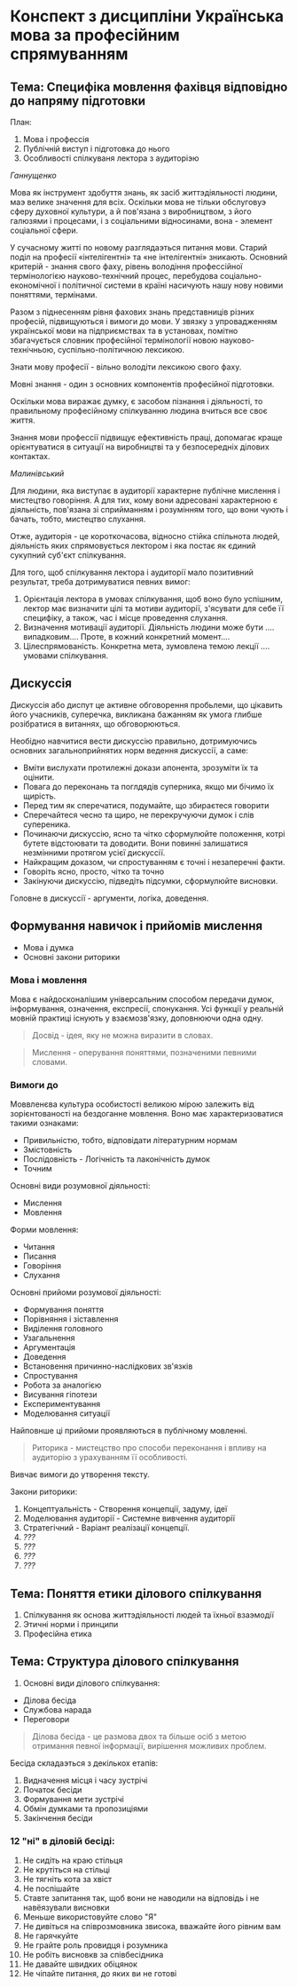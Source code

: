 # Конспект з дисципліни Українська мова за професійним спрямуванням

## Тема: Специфіка мовлення фахівця відповідно до напряму підготовки

План:
1. Мова і профессія
2. Публічній виступ і підготовка до нього
3. Особливості спілкуваня лектора з аудиторіэю

*Ганнущенко*

Мова як інструмент здобуття знань, як засіб життэдіяльності людини, маэ велике значення для всіх.
Оскільки мова не тільки обслуговуэ сферу духовної культури, а й пов'язана з виробництвом, з його галюзями і процесами, і з соціальними відносинами, вона - элемент соціальної сфери.

У сучасному житті по новому разглядаэться питання мови.
Старий поділ на професії «інтелігентні» та «не інтелігентні» зникають.
Основний критерій - знання свого фаху, рівень володіння профессійної термінологією науково-технічний процес, перебудова соціально-економічної і політичної системи в країні насичують нашу нову новими поняттями, термінами.

Разом з піднесенням рівня фахових знань представниців різних професій, підвищуються і вимоги до мови. У звязку з упровадженням української мови на підприємствах та в установах, помітно збагачується словник професійної термінології новою науково-технічньою, суспільно-політичною лексикою.

Знати мову професії - вільно володіти лексикою свого фаху.

Мовні знання - один з основних компонентів професійної підготовки.

Оскільки мова виражає думку, є засобом пізнання і діяльності, то правильному професійному спілкуванню людина вчиться все своє життя.

Знання мови профессії підвищує ефективність праці, допомагає краще орієнтуватися в ситуації на виробництві та у безпосередніх ділових контактах.

*Малинівський*

Для людини, яка виступає в аудиторії характерне публічне мислення і мистецтво говоріння.
А для тих, кому вони адресовані характерною є діяльність, пов'язана зі сприйманням і розумінням того, що вони чують і бачать, тобто, мистецтво слухання.

Отже, аудиторія - це короткочасова, відносно стійка спільнота людей, діяльність яких спрямовується лектором і яка постає як єдиний сукупний суб'єкт спілкування.

Для того, щоб спілкування лектора і аудиторії мало позитивний результат, треба дотримуватися певних вимог:
1. Орієнтація лектора в умовах спілкування, щоб воно було успішним, лектор має визначити цілі та мотиви аудиторії, з'ясувати для себе її специфіку, а також, час і місце проведення слухання.
2. Визначення мотивації аудиторії. Діяльність людини може бути .... випадковим.... Проте, в кожний конкретний момент.... 
3. Цілеспрямованість. Конкретна мета, зумовлена темою лекції .... умовами спілкування.


## Дискуссія

Дискуссія або диспут це активне обговорення пробьлеми, що цікавить його учасників, суперечка, викликана бажанням як умога глибше розібратися в витаннях, що обговорюються.

Необідно навчитися вести дискуссію правильно, дотримуючись основних загальноприйнятих норм ведення дискуссії, а саме:
- Вміти вислухати протилежні докази апонента, зрозуміти їх та оцінити.
- Повага до переконань та поглдядів суперника, якщо ми бічимо їх щирість.
- Перед тим як сперечатися, подумайте, що збираєтеся говорити
- Сперечайтеся чесно та щиро, не перекручуючи думок і слів супереника.
- Починаючи дискуссію, ясно та чітко сформулюйте положення, котрі бутете відстоювати та доводити. Вони повинні залишатися незмінними протягом усієї дискуссії.
- Найкращим доказом, чи спростуванням є точні і незаперечні факти.
- Говоріть ясно, просто, чітко та точно
- Закінуючи дискуссію, підведіть підсумки, сформулюйте висновки.

Головне в дискуссії - аргументи, логіка, доведення.

## Формування навичок і прийомів мислення

- Мова і думка
- Основні закони риторики

### Мова і мовлення

Мова є найдосконалішим універсальним способом передачи думок, інформування, означення, експресії, спонукання.
Усі функції у реальній мовній практиці існують у взаємозв'язку, доповнюючи одна одну.

> Досвід - ідея, яку не можна виразити в словах.

> Мислення - оперування поняттями, позначеними певними словами.

### Вимоги до

Моввленєва культура особистості великою мірою залежить від зорієнтованості на бездоганне мовлення. Воно має характеризоватися такими ознаками:
- Привильністю, тобто, відповідати літературним нормам
- Змістовність
- Послідовність - Логічність та лаконічність думок
- Точним

Основні види розумовної діяльності:
- Мислення
- Мовлення

Форми мовлення:
- Читання
- Писання
- Говоріння
- Слухання

Основні прийоми розумової діяльності:
- Формування поняття
- Порівняння і зіставлення
- Виділення головного
- Узагальнення
- Аргументація
- Доведення
- Встановення причинно-наслідкових зв'язків
- Спростування
- Робота за аналогією
- Висування гіпотези
- Експериментування
- Моделювання ситуації

Найповнше ці прийоми проявляються в публічному мовленні.

> Риторика - мистецство про способи переконання і впливу на аудиторію з урахуванням її особливості.

Вивчає вимоги до утворення тексту.

Закони риторики:
1. Концептуальність - Створення концепції, задуму, ідеї
2. Моделювання аудиторії - Системне вивчення аудиторії
3. Стратегічний - Варіант реалізації концепції.
4. *???*
5. *???*
6. *???*
7. *???*

## Тема: Поняття етики дiлового спiлкування

1. Спiлкування як основа життэдiяльностi людей та ïхньоï взаэмодiï
2. Этичнi норми i принципи
3. Професiйна етика

## Тема: Структура дiлового спiлкування

1. Основнi види дiлового спiлкування:
  - Дiлова бесiда
  - Службова нарада
  - Переговори

> Дiлова бесiда - це размова двох та бiльше осiб з метою отримання певноï iнформацiï, вирiшення можливих проблем.

Бесiда складаэться з декiлькох етапiв:
1. Видначення мiсця i часу зустрiчi
2. Початок бесiди
3. Формування мети зустрiчi
4. Обмiн думками та пропозицiями
5. Закiнчення бесiди

### 12 "нi" в дiловiй бесiдi:
1. Не сидiть на краю стiльця
2. Не крутiться на стiльцi
3. Не тягнiть кота за хвiст
4. Не поспiшайте
5. Ставте запитання так, щоб вони не наводили на вiдповiдь i не навёязували висновки
6. Меньше використовуйте слово "Я"
7. Не дивiться на спiврозмовника звисока, вважайте його рiвним вам
8. Не гарячкуйте
9. Не грайте роль провидця i розумника
10. Не робiть висновкв за спiвбесiдника
11. Не давайте швидких обiцянок
12. Не чiпайте питання, до яких ви не готовi
